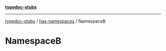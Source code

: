 [**typedoc-stubs**](../../index.md)

***

[typedoc-stubs](../../modules.md) / [has-namespaces](../index.md) / NamespaceB

# NamespaceB
